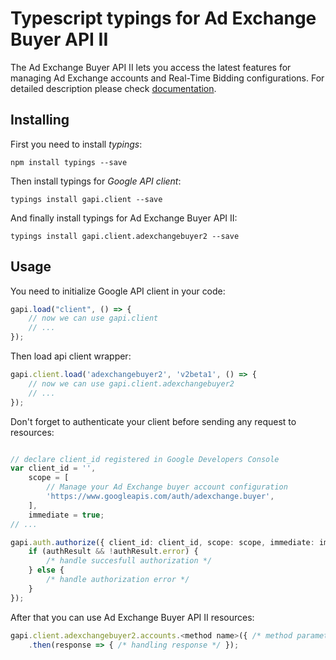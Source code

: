 # Typescript typings for Ad Exchange Buyer API II
The Ad Exchange Buyer API II lets you access the latest features for managing Ad Exchange accounts and Real-Time Bidding configurations.
For detailed description please check [documentation](https://developers.google.com/ad-exchange/buyer-rest/guides/client-access/).

## Installing

First you need to install *typings*:
```
npm install typings --save 
```

Then install typings for *Google API client*:
```
typings install gapi.client --save 
```

And finally install typings for Ad Exchange Buyer API II:
```
typings install gapi.client.adexchangebuyer2 --save 
```

## Usage

You need to initialize Google API client in your code:
```typescript
gapi.load("client", () => { 
    // now we can use gapi.client
    // ... 
});
```

Then load api client wrapper:
```typescript
gapi.client.load('adexchangebuyer2', 'v2beta1', () => {
    // now we can use gapi.client.adexchangebuyer2
    // ... 
});
```

Don't forget to authenticate your client before sending any request to resources:
```typescript

// declare client_id registered in Google Developers Console
var client_id = '',
    scope = [     
        // Manage your Ad Exchange buyer account configuration
        'https://www.googleapis.com/auth/adexchange.buyer',
    ],
    immediate = true;
// ...

gapi.auth.authorize({ client_id: client_id, scope: scope, immediate: immediate }, authResult => {
    if (authResult && !authResult.error) {
        /* handle succesfull authorization */
    } else {
        /* handle authorization error */
    }
});            
```

After that you can use Ad Exchange Buyer API II resources:

```typescript
gapi.client.adexchangebuyer2.accounts.<method name>({ /* method parameters */ })
    .then(response => { /* handling response */ });
```